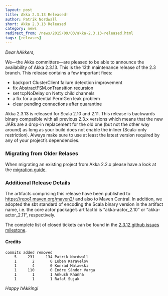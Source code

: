 ```yaml
---
layout: post
title: Akka 2.3.13 Released!
author: Patrik Nordwall
short: Akka 2.3.13 Released
category: news
redirect_from: /news/2015/09/03/akka-2.3.13-released.html
tags: [releases]
---
```


*Dear hAkkers,*

We—the Akka committers—are pleased to be able to announce the availability of Akka 2.3.13. This is the 13th maintenance release of the 2.3 branch. This release contains a few important fixes:

* backport ClusterClient failure detection improvement
* fix AbstractFSM.onTransition recursion
* set tcpNoDelay on Netty child channels
* a fix for a potential PermGen leak problem
* clear pending connections after quarantine

Akka 2.3.13 is released for Scala 2.10 and 2.11. This release is backwards binary compatible with all previous 2.3.x versions which means that the new JARs are a drop-in replacement for the old one (but not the other way around) as long as your build does not enable the inliner (Scala-only restriction). Always make sure to use at least the latest version required by any of your project’s dependencies.

### Migrating from Older Relases ###

When migrating an existing project from Akka 2.2.x please have a look at the [migration guide](https://doc.akka.io/docs/akka/2.3/project/migration-guide-2.2.x-2.3.x.html).

### Additional Release Details ###

The artifacts comprising this release have been published to https://repo1.maven.org/maven2/ and also to Maven Central. In addition, we adopted the sbt standard of encoding the Scala binary version in the artifact name, i.e. the core actor package’s artifactId is “akka-actor_2.10” or “akka-actor_2.11”, respectively.

The complete list of closed tickets can be found in the [2.3.12 github issues milestone](https://github.com/akka/akka/issues?q=milestone%3A2.3.13).

#### Credits ####

    commits added removed
        5     231     134 Patrik Nordwall
        1       2       0 Luben Karavelov
        1       4       0 Konrad Malawski
        1     110       0 Endre Sándor Varga
        1       1       1 Ankush Khanna
        1       1       1 Rafał Sujak

*Happy hAkking!*
